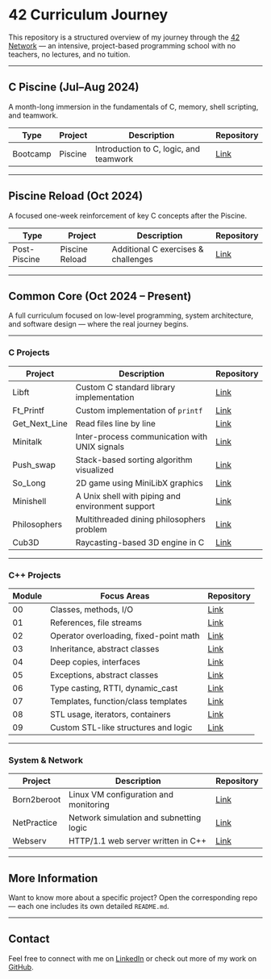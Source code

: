 # 42 Curriculum Journey

This repository is a structured overview of my journey through the [42 Network](https://42.fr/en/homepage/) — an intensive, project-based programming school with no teachers, no lectures, and no tuition.

---

## C Piscine (Jul–Aug 2024)

A month-long immersion in the fundamentals of C, memory, shell scripting, and teamwork.

| Type     | Project  | Description                             | Repository                                      |
|----------|----------|-----------------------------------------|-------------------------------------------|
| Bootcamp | Piscine  | Introduction to C, logic, and teamwork | [Link](https://github.com/42-joaorodrigues/C_Piscine) |

---

## Piscine Reload (Oct 2024)

A focused one-week reinforcement of key C concepts after the Piscine.  

| Type        | Project         | Description                            | Repository                                         |
|-------------|------------------|----------------------------------------|----------------------------------------------|
| Post-Piscine | Piscine Reload | Additional C exercises & challenges    | [Link](https://github.com/42-joaorodrigues/C_Piscine_Reload) |

---

## Common Core (Oct 2024 – Present)

A full curriculum focused on low-level programming, system architecture, and software design — where the real journey begins.

---

### C Projects

| Project           | Description                                     | Repository |
|------------------|-------------------------------------------------|------------|
| Libft            | Custom C standard library implementation        | [Link](https://github.com/42-joaorodrigues/Libft) |
| Ft_Printf        | Custom implementation of `printf`               | [Link](https://github.com/42-joaorodrigues/Ft_Printf) |
| Get_Next_Line    | Read files line by line                         | [Link](https://github.com/42-joaorodrigues/Get_Next_line) |
| Minitalk         | Inter-process communication with UNIX signals   | [Link](https://github.com/42-joaorodrigues/Minitalk) |
| Push_swap        | Stack-based sorting algorithm visualized        | [Link](https://github.com/42-joaorodrigues/Push_Swap) |
| So_Long          | 2D game using MiniLibX graphics                  | [Link](https://github.com/42-joaorodrigues/So_Long) |
| Minishell        | A Unix shell with piping and environment support| [Link](https://github.com/42-joaorodrigues/Minishell) |
| Philosophers     | Multithreaded dining philosophers problem        | [Link](https://github.com/42-joaorodrigues/Philosophers) |
| Cub3D            | Raycasting-based 3D engine in C                 | [Link](https://github.com/42-joaorodrigues/Cub3D) |

---

### C++ Projects

| Module  | Focus Areas                            | Repository |
|---------|----------------------------------------|------------|
| 00      | Classes, methods, I/O                  | [Link](https://github.com/42-joaorodrigues/Cpp00) |
| 01      | References, file streams               | [Link](https://github.com/42-joaorodrigues/Cpp01) |
| 02      | Operator overloading, fixed-point math | [Link](https://github.com/42-joaorodrigues/Cpp02) |
| 03      | Inheritance, abstract classes          | [Link](https://github.com/42-joaorodrigues/Cpp03) |
| 04      | Deep copies, interfaces                | [Link](https://github.com/42-joaorodrigues/Cpp04) |
| 05      | Exceptions, abstract classes                     | [Link](https://github.com/42-joaorodrigues/Cpp05) |
| 06      | Type casting, RTTI, dynamic_cast                 | [Link](https://github.com/42-joaorodrigues/Cpp06) |
| 07      | Templates, function/class templates              | [Link](https://github.com/42-joaorodrigues/Cpp07) |
| 08      | STL usage, iterators, containers                 | [Link](https://github.com/42-joaorodrigues/Cpp08) |
| 09      | Custom STL-like structures and logic             | [Link](https://github.com/42-joaorodrigues/Cpp09) |

---

### System & Network

| Project           | Description                                     | Repository |
|------------------|-------------------------------------------------|------------|
| Born2beroot      | Linux VM configuration and monitoring           | [Link](https://github.com/42-joaorodrigues/Born2beroot) |
| NetPractice       | Network simulation and subnetting logic         | [Link](https://github.com/42-joaorodrigues/NetPractice) |
| Webserv           | HTTP/1.1 web server written in C++             | [Link](https://github.com/42-joaorodrigues/Webserv) |

---

## More Information

Want to know more about a specific project? Open the corresponding repo — each one includes its own detailed `README.md`.

---

## Contact

Feel free to connect with me on [LinkedIn](https://www.linkedin.com/in/injoaorodrigues) or check out more of my work on [GitHub](https://github.com/ghjoaorodrigues).
